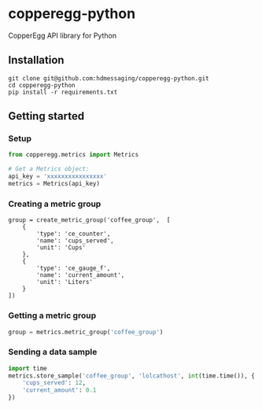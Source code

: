 # copperegg-python

CopperEgg API library for Python

## Installation

```
git clone git@github.com:hdmessaging/copperegg-python.git
cd copperegg-python
pip install -r requirements.txt
```

## Getting started

### Setup

```python
from copperegg.metrics import Metrics

# Get a Metrics object:
api_key = 'xxxxxxxxxxxxxxxx'
metrics = Metrics(api_key)
```

### Creating a metric group

```
group = create_metric_group('coffee_group',  [
    {
        'type': 'ce_counter',
        'name': 'cups_served',
        'unit': 'Cups'
    },
    {
        'type': 'ce_gauge_f',
        'name': 'current_amount',
        'unit': 'Liters'
    }
])
```

### Getting a metric group

```python
group = metrics.metric_group('coffee_group')
```

### Sending a data sample

```python
import time
metrics.store_sample('coffee_group', 'lolcathost', int(time.time()), {
    'cups_served': 12,
    'current_amount': 0.1
})
```
